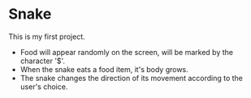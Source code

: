 # Snake

This is my first project.

* Food will appear randomly on the screen, will be marked by the character '$'.
* When the snake eats a food item, it's body grows.
* The snake changes the direction of its movement according to the user's choice.
